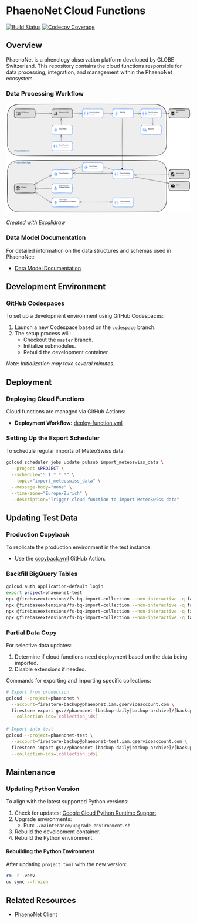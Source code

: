 # PhaenoNet Cloud Functions

[![Build Status](https://img.shields.io/github/actions/workflow/status/globe-swiss/phaenonet-functions/main.yml?branch=master)](https://github.com/globe-swiss/phaenonet-functions/actions/workflows/main.yml)
[![Codecov Coverage](https://codecov.io/gh/globe-swiss/phaenonet-functions/graph/badge.svg?token=K45OXCML80)](https://codecov.io/gh/globe-swiss/phaenonet-functions)

## Overview

PhaenoNet is a phenology observation platform developed by GLOBE Switzerland. This repository contains the cloud functions responsible for data processing, integration, and management within the PhaenoNet ecosystem.

### Data Processing Workflow

![PhaenoNet Processing Overview](/docs/processing_overview.svg)

*Created with [Excalidraw](https://excalidraw.com)*

### Data Model Documentation

For detailed information on the data structures and schemas used in PhaenoNet:

- [Data Model Documentation](./docs/datamodel.md)

## Development Environment

### GitHub Codespaces

To set up a development environment using GitHub Codespaces:

1. Launch a new Codespace based on the `codespace` branch.
2. The setup process will:
   - Checkout the `master` branch.
   - Initialize submodules.
   - Rebuild the development container.

*Note: Initialization may take several minutes.*

## Deployment

### Deploying Cloud Functions

Cloud functions are managed via GitHub Actions:

- **Deployment Workflow:** [deploy-function.yml](https://github.com/globe-swiss/phaenonet-functions/actions/workflows/deploy-function.yml)

### Setting Up the Export Scheduler

To schedule regular imports of MeteoSwiss data:

```bash
gcloud scheduler jobs update pubsub import_meteoswiss_data \
  --project $PROJECT \
  --schedule="5 1 * * *" \
  --topic="import_meteoswiss_data" \
  --message-body="none" \
  --time-zone="Europe/Zurich" \
  --description="Trigger cloud function to import MeteoSwiss data"
```

## Updating Test Data

### Production Copyback

To replicate the production environment in the test instance:

- Use the [copyback.yml](https://github.com/globe-swiss/phaenonet-functions/actions/workflows/copyback.yml) GitHub Action.

### Backfill BigQuery Tables

```sh
gcloud auth application-default login
export project=phaenonet-test
npx @firebaseextensions/fs-bq-import-collection --non-interactive -q false -P ${project} -B ${project} -l europe-west1 -d firestore_export -t definitions -s definitions
npx @firebaseextensions/fs-bq-import-collection --non-interactive -q false -P ${project} -B ${project} -l europe-west1 -d firestore_export -t users -s users
npx @firebaseextensions/fs-bq-import-collection --non-interactive -q false -P ${project} -B ${project} -l europe-west1 -d firestore_export -t individuals -s individuals
npx @firebaseextensions/fs-bq-import-collection --non-interactive -q false -P ${project} -B ${project} -l europe-west1 -d firestore_export -t observations -s observations
```

### Partial Data Copy

For selective data updates:

1. Determine if cloud functions need deployment based on the data being imported.
2. Disable extensions if needed.

Commands for exporting and importing specific collections:

```bash
# Export from production
gcloud --project=phaenonet \
  --account=firestore-backup@phaenonet.iam.gserviceaccount.com \
  firestore export gs://phaenonet-[backup-daily|backup-archive]/[backup-folder] \
  --collection-ids=[collection_ids]

# Import into test
gcloud --project=phaenonet-test \
  --account=firestore-backup@phaenonet-test.iam.gserviceaccount.com \
  firestore import gs://phaenonet-[backup-daily|backup-archive]/[backup-folder] \
  --collection-ids=[collection_ids]
```

## Maintenance

### Updating Python Version

To align with the latest supported Python versions:

1. Check for updates: [Google Cloud Python Runtime Support](https://cloud.google.com/functions/docs/runtime-support#python)
2. Upgrade environments:
   - Run: `./maintenance/upgrade-environment.sh`
3. Rebuild the development container.
4. Rebuild the Python environment.

#### Rebuilding the Python Environment

After updating `project.toml` with the new version:

```bash
rm -r .venv
uv sync --frozen
```

## Related Resources

- [PhaenoNet Client](https://github.com/globe-swiss/phaenonet-client)
